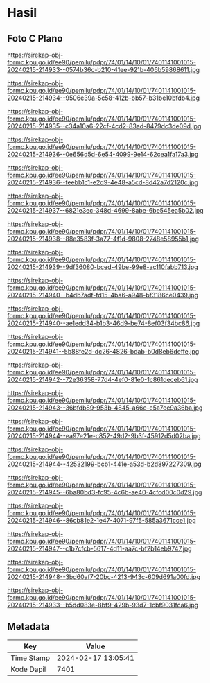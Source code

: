 # Hasil

## Foto C Plano

https://sirekap-obj-formc.kpu.go.id/ee90/pemilu/pdpr/74/01/14/10/01/7401141001015-20240215-214933--0574b36c-b210-41ee-921b-406b59868611.jpg

https://sirekap-obj-formc.kpu.go.id/ee90/pemilu/pdpr/74/01/14/10/01/7401141001015-20240215-214934--9506e39a-5c58-412b-bb57-b31be10bfdb4.jpg

https://sirekap-obj-formc.kpu.go.id/ee90/pemilu/pdpr/74/01/14/10/01/7401141001015-20240215-214935--c34a10a6-22cf-4cd2-83ad-8479dc3de09d.jpg

https://sirekap-obj-formc.kpu.go.id/ee90/pemilu/pdpr/74/01/14/10/01/7401141001015-20240215-214936--0e656d5d-6e54-4099-9e14-62cea1fa17a3.jpg

https://sirekap-obj-formc.kpu.go.id/ee90/pemilu/pdpr/74/01/14/10/01/7401141001015-20240215-214936--feebb1c1-e2d9-4e48-a5cd-8d42a7d2120c.jpg

https://sirekap-obj-formc.kpu.go.id/ee90/pemilu/pdpr/74/01/14/10/01/7401141001015-20240215-214937--6821e3ec-348d-4699-8abe-6be545ea5b02.jpg

https://sirekap-obj-formc.kpu.go.id/ee90/pemilu/pdpr/74/01/14/10/01/7401141001015-20240215-214938--88e3583f-3a77-4f1d-9808-2748e58955b1.jpg

https://sirekap-obj-formc.kpu.go.id/ee90/pemilu/pdpr/74/01/14/10/01/7401141001015-20240215-214939--9df36080-bced-49be-99e8-ac110fabb713.jpg

https://sirekap-obj-formc.kpu.go.id/ee90/pemilu/pdpr/74/01/14/10/01/7401141001015-20240215-214940--b4db7adf-fd15-4ba6-a948-bf3186ce0439.jpg

https://sirekap-obj-formc.kpu.go.id/ee90/pemilu/pdpr/74/01/14/10/01/7401141001015-20240215-214940--ae1edd34-b1b3-46d9-be74-8ef03f34bc86.jpg

https://sirekap-obj-formc.kpu.go.id/ee90/pemilu/pdpr/74/01/14/10/01/7401141001015-20240215-214941--5b88fe2d-dc26-4826-bdab-b0d8eb6deffe.jpg

https://sirekap-obj-formc.kpu.go.id/ee90/pemilu/pdpr/74/01/14/10/01/7401141001015-20240215-214942--72e36358-77d4-4ef0-81e0-1c861deceb61.jpg

https://sirekap-obj-formc.kpu.go.id/ee90/pemilu/pdpr/74/01/14/10/01/7401141001015-20240215-214943--36bfdb89-953b-4845-a66e-e5a7ee9a36ba.jpg

https://sirekap-obj-formc.kpu.go.id/ee90/pemilu/pdpr/74/01/14/10/01/7401141001015-20240215-214944--ea97e21e-c852-49d2-9b3f-45912d5d02ba.jpg

https://sirekap-obj-formc.kpu.go.id/ee90/pemilu/pdpr/74/01/14/10/01/7401141001015-20240215-214944--42532199-bcb1-441e-a53d-b2d897227309.jpg

https://sirekap-obj-formc.kpu.go.id/ee90/pemilu/pdpr/74/01/14/10/01/7401141001015-20240215-214945--6ba80bd3-fc95-4c6b-ae40-4cfcd00c0d29.jpg

https://sirekap-obj-formc.kpu.go.id/ee90/pemilu/pdpr/74/01/14/10/01/7401141001015-20240215-214946--86cb81e2-1e47-4071-97f5-585a3671cce1.jpg

https://sirekap-obj-formc.kpu.go.id/ee90/pemilu/pdpr/74/01/14/10/01/7401141001015-20240215-214947--c1b7cfcb-5617-4d11-aa7c-bf2b14eb9747.jpg

https://sirekap-obj-formc.kpu.go.id/ee90/pemilu/pdpr/74/01/14/10/01/7401141001015-20240215-214948--3bd60af7-20bc-4213-943c-609d691a00fd.jpg

https://sirekap-obj-formc.kpu.go.id/ee90/pemilu/pdpr/74/01/14/10/01/7401141001015-20240215-214933--b5dd083e-8bf9-429b-93d7-1cbf9031fca6.jpg


## Metadata

| Key        | Value               |
| ---------- | ------------------- |
| Time Stamp | 2024-02-17 13:05:41 |
| Kode Dapil | 7401                |



